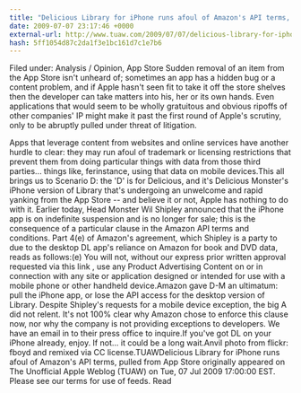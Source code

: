 ```yaml
---
title: "Delicious Library for iPhone runs afoul of Amazon's API terms, pulled from App Store"
date: 2009-07-07 23:17:46 +0000
external-url: http://www.tuaw.com/2009/07/07/delicious-library-for-iphone-runs-afoul-of-amazons-api-terms-p/
hash: 5ff1054d87c2da1f3e1bc161d7c1e7b6
---
```


Filed under: Analysis / Opinion, App Store
Sudden removal of an item from the App Store isn't unheard of; sometimes an app has a hidden bug or a content problem, and if Apple hasn't seen fit to take it off the store shelves then the developer can take matters into his, her or its own hands. Even applications that would seem to be wholly gratuitous and obvious ripoffs of other companies' IP might make it past the first round of Apple's scrutiny, only to be abruptly pulled under threat of litigation. 
 
Apps that leverage content from websites and online services have another hurdle to clear: they may run afoul of trademark or licensing restrictions that prevent them from doing particular things with data from those third parties... things like, ferinstance, using that data on mobile devices.This all brings us to Scenario D: the 'D' is for Delicious, and it's Delicious Monster's iPhone version of Library that's undergoing an unwelcome and rapid yanking from the App Store -- and believe it or not, Apple has nothing to do with it. Earlier today, Head Monster Wil Shipley announced that the iPhone app is on indefinite suspension and is no longer for sale; this is the consequence of a particular clause in the Amazon API terms and conditions. Part 4(e) of Amazon's agreement, which Shipley is a party to due to the desktop DL app's reliance on Amazon for book and DVD data, reads as follows:(e) You will not, without our express prior written approval requested via  this link  , use any Product Advertising Content on or in connection with any site or application designed or intended for use with a mobile phone or other handheld device.Amazon gave D-M an ultimatum: pull the iPhone app, or lose the API access for the desktop version of Library. Despite Shipley's requests for a mobile device exception, the big A did not relent. It's not 100% clear why Amazon chose to enforce this clause now, nor why the company is not providing exceptions to developers. We have an email in to their press office to inquire.If you've got DL on your iPhone already, enjoy. If not... it could be a long wait.Anvil photo from flickr: fboyd and remixed via CC license.TUAWDelicious Library for iPhone runs afoul of Amazon's API terms, pulled from App Store originally appeared on The Unofficial Apple Weblog (TUAW) on Tue, 07 Jul 2009 17:00:00 EST.  Please see our terms for use of feeds.
Read
